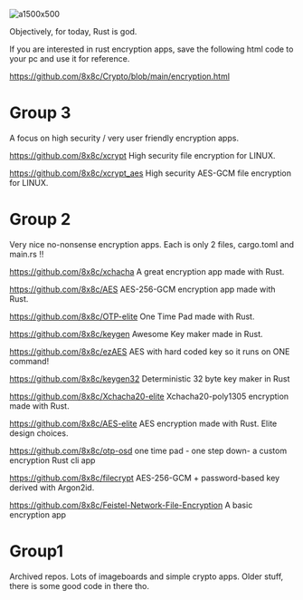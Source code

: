 ![a1500x500](https://github.com/user-attachments/assets/b76d2b1b-d314-4dce-85f2-b5869673db7d)

 Objectively, for today,  Rust is god. 
 
 If you are interested in rust encryption apps, save the following html code to your pc and use it for reference. 

https://github.com/8x8c/Crypto/blob/main/encryption.html 




















# Group 3
A focus on high security / very user friendly encryption apps. 


https://github.com/8x8c/xcrypt High security file encryption for LINUX. 

https://github.com/8x8c/xcrypt_aes High security AES-GCM  file encryption for LINUX. 




# Group 2 
Very nice no-nonsense encryption apps. Each is only 2 files, cargo.toml and main.rs !! 


https://github.com/8x8c/xchacha A great encryption app made with Rust.

https://github.com/8x8c/AES AES-256-GCM encryption app made with Rust.

https://github.com/8x8c/OTP-elite One Time Pad made with Rust.

https://github.com/8x8c/keygen Awesome Key maker made in Rust.

https://github.com/8x8c/ezAES AES with hard coded key so it runs on ONE command! 

https://github.com/8x8c/keygen32 Deterministic 32 byte key maker in Rust

https://github.com/8x8c/Xchacha20-elite  Xchacha20-poly1305 encryption made with Rust. 

https://github.com/8x8c/AES-elite AES encryption made with Rust. Elite design choices.

https://github.com/8x8c/otp-osd one time pad - one step down- a custom encryption Rust cli app

https://github.com/8x8c/filecrypt AES-256-GCM + password-based key derived with Argon2id.

https://github.com/8x8c/Feistel-Network-File-Encryption  A basic encryption app


# Group1 
 Archived repos. Lots of imageboards and simple crypto apps. Older stuff, there is some good code in there tho. 













